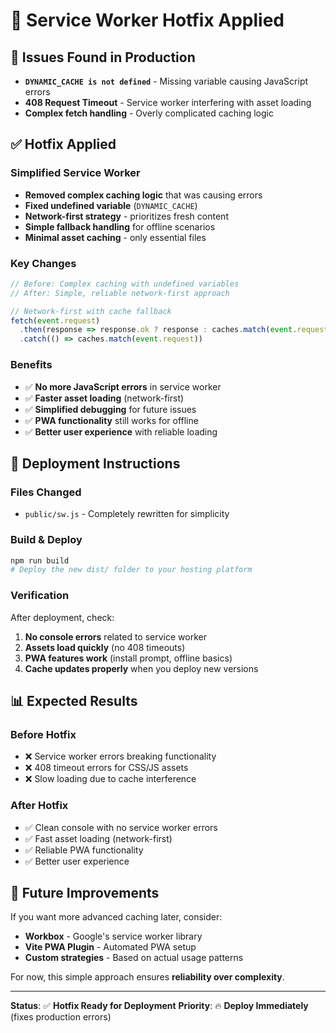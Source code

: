 # 🔧 Service Worker Hotfix Applied

## 🐛 Issues Found in Production
- **`DYNAMIC_CACHE is not defined`** - Missing variable causing JavaScript errors
- **408 Request Timeout** - Service worker interfering with asset loading
- **Complex fetch handling** - Overly complicated caching logic

## ✅ Hotfix Applied

### **Simplified Service Worker**
- **Removed complex caching logic** that was causing errors
- **Fixed undefined variable** (`DYNAMIC_CACHE`)
- **Network-first strategy** - prioritizes fresh content
- **Simple fallback handling** for offline scenarios
- **Minimal asset caching** - only essential files

### **Key Changes**
```javascript
// Before: Complex caching with undefined variables
// After: Simple, reliable network-first approach

// Network-first with cache fallback
fetch(event.request)
  .then(response => response.ok ? response : caches.match(event.request))
  .catch(() => caches.match(event.request))
```

### **Benefits**
- ✅ **No more JavaScript errors** in service worker
- ✅ **Faster asset loading** (network-first)
- ✅ **Simplified debugging** for future issues
- ✅ **PWA functionality** still works for offline
- ✅ **Better user experience** with reliable loading

## 🚀 Deployment Instructions

### **Files Changed**
- `public/sw.js` - Completely rewritten for simplicity

### **Build & Deploy**
```bash
npm run build
# Deploy the new dist/ folder to your hosting platform
```

### **Verification**
After deployment, check:
1. **No console errors** related to service worker
2. **Assets load quickly** (no 408 timeouts)
3. **PWA features work** (install prompt, offline basics)
4. **Cache updates properly** when you deploy new versions

## 📊 Expected Results

### **Before Hotfix**
- ❌ Service worker errors breaking functionality
- ❌ 408 timeout errors for CSS/JS assets
- ❌ Slow loading due to cache interference

### **After Hotfix**
- ✅ Clean console with no service worker errors
- ✅ Fast asset loading (network-first)
- ✅ Reliable PWA functionality
- ✅ Better user experience

## 🔮 Future Improvements

If you want more advanced caching later, consider:
- **Workbox** - Google's service worker library
- **Vite PWA Plugin** - Automated PWA setup
- **Custom strategies** - Based on actual usage patterns

For now, this simple approach ensures **reliability over complexity**.

---

**Status**: ✅ **Hotfix Ready for Deployment**
**Priority**: 🔥 **Deploy Immediately** (fixes production errors)